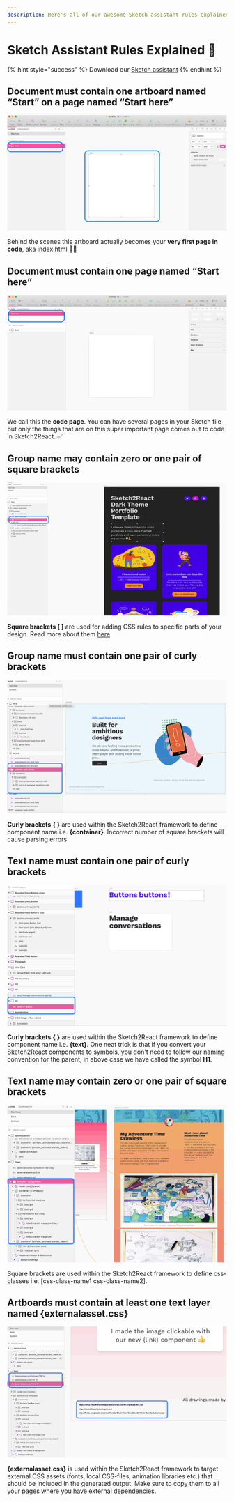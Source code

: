 ```yaml
---
description: Here's all of our awesome Sketch assistant rules explained. For normal humans.
---
```


# Sketch Assistant Rules Explained 📐

{% hint style="success" %}
Download our [Sketch assistant](https://www.sketch.com/extensions/assistants/@sketch2react/sketch2react-assistant/)
{% endhint %}

## Document must contain one artboard named “Start” on a page named “Start here”

![](../.gitbook/assets/ska-rmavbild-2020-10-05-kl.-14.22.08.png)

Behind the scenes this artboard actually becomes your **very first page in code**, aka index.html 🤖💪

## Document must contain one page named “Start here”

![](../.gitbook/assets/ska-rmavbild-2020-10-05-kl.-14.35.05.png)

We call this the **code page**. You can have several pages in your Sketch file but only the things that are on this super important page comes out to code in Sketch2React. ✅

## Group name may contain zero or one pair of square brackets

![In this example we added a margin top of 16px to this text block ](../.gitbook/assets/ska-rmavbild-2020-10-05-kl.-15.45.27.png)

**Square brackets** **\[ \]** are used for adding CSS rules to specific parts of your design. Read more about them [here](https://app.gitbook.com/@sketch2react/s/sketch2react-io/learn/cheat-sheet#classes).

## Group name must contain one pair of curly brackets

![](../.gitbook/assets/ska-rmavbild-2020-10-06-kl.-14.57.23.png)

**Curly brackets** **{ }** are used within the Sketch2React framework to define component name i.e. **{container}**. Incorrect number of square brackets will cause parsing errors.

## Text name must contain one pair of curly brackets

![Here we have created a {text} component and saved it as a symbol aka reusable component](../.gitbook/assets/ska-rmavbild-2020-10-06-kl.-15.02.51.png)

**Curly brackets** **{ }** are used within the Sketch2React framework to define component name i.e. **{text}**. One neat trick is that if you convert your Sketch2React components to symbols, you don't need to follow our naming convention for the parent, in above case we have called the symbol **H1**.

## Text name may contain zero or one pair of square brackets

![Here we use the CSS class for using view height 100% for a nice flex layout of the whole container](../.gitbook/assets/ska-rmavbild-2020-10-06-kl.-15.10.32.png)

Square brackets are used within the Sketch2React framework to define css-classes i.e. \[css-class-name1 css-class-name2\].

## Artboards must contain at least one text layer named {externalasset.css}

![](../.gitbook/assets/ska-rmavbild-2020-10-06-kl.-15.16.07.png)

**{externalasset.css}** is used within the Sketch2React framework to target external CSS assets \(fonts, local CSS-files, animation libraries etc.\) that should be included in the generated output. Make sure to copy them to all your pages where you have external dependencies.

